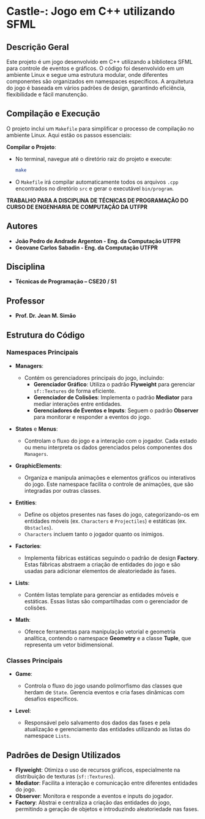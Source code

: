 # Castle-: Jogo em C++ utilizando SFML

## Descrição Geral

Este projeto é um jogo desenvolvido em C++ utilizando a biblioteca SFML para controle de eventos e gráficos. O código foi desenvolvido em um ambiente Linux e segue uma estrutura modular, onde diferentes componentes são organizados em namespaces específicos. A arquitetura do jogo é baseada em vários padrões de design, garantindo eficiência, flexibilidade e fácil manutenção.

## Compilação e Execução

O projeto inclui um `Makefile` para simplificar o processo de compilação no ambiente Linux. Aqui estão os passos essenciais:

 **Compilar o Projeto**:
   - No terminal, navegue até o diretório raiz do projeto e execute:
     ```sh
     make
     ```
   - O `Makefile` irá compilar automaticamente todos os arquivos `.cpp` encontrados no diretório `src` e gerar o executável `bin/program`.

**TRABALHO PARA A DISCIPLINA DE TÉCNICAS DE PROGRAMAÇÃO DO CURSO DE ENGENHARIA DE COMPUTAÇÃO DA UTFPR**

## Autores

- **João Pedro de Andrade Argenton - Eng. da Computação UTFPR**
- **Geovane Carlos Sabadin - Eng. da Computação UTFPR**

## Disciplina

- **Técnicas de Programação – CSE20 / S1**


## Professor

- **Prof. Dr. Jean M. Simão**

## Estrutura do Código

### Namespaces Principais

- **Managers**: 
  - Contém os gerenciadores principais do jogo, incluindo:
    - **Gerenciador Gráfico**: Utiliza o padrão **Flyweight** para gerenciar `sf::Textures` de forma eficiente.
    - **Gerenciador de Colisões**: Implementa o padrão **Mediator** para mediar interações entre entidades.
    - **Gerenciadores de Eventos e Inputs**: Seguem o padrão **Observer** para monitorar e responder a eventos do jogo.

- **States** e **Menus**:
  - Controlam o fluxo do jogo e a interação com o jogador. Cada estado ou menu interpreta os dados gerenciados pelos componentes dos `Managers`.

- **GraphicElements**:
  - Organiza e manipula animações e elementos gráficos ou interativos do jogo. Este namespace facilita o controle de animações, que são integradas por outras classes.

- **Entities**:
  - Define os objetos presentes nas fases do jogo, categorizando-os em entidades móveis (ex. `Characters` e `Projectiles`) e estáticas (ex. `Obstacles`). 
  - `Characters` incluem tanto o jogador quanto os inimigos.

- **Factories**:
  - Implementa fábricas estáticas seguindo o padrão de design **Factory**. Estas fábricas abstraem a criação de entidades do jogo e são usadas para adicionar elementos de aleatoriedade às fases.

- **Lists**:
  - Contém listas template para gerenciar as entidades móveis e estáticas. Essas listas são compartilhadas com o gerenciador de colisões.

- **Math**:
  - Oferece ferramentas para manipulação vetorial e geometria analítica, contendo o namespace **Geometry** e a classe **Tuple**, que representa um vetor bidimensional.

### Classes Principais

- **Game**:
  - Controla o fluxo do jogo usando polimorfismo das classes que herdam de `State`. Gerencia eventos e cria fases dinâmicas com desafios específicos.

- **Level**:
  - Responsável pelo salvamento dos dados das fases e pela atualização e gerenciamento das entidades utilizando as listas do namespace `Lists`.

## Padrões de Design Utilizados

- **Flyweight**: Otimiza o uso de recursos gráficos, especialmente na distribuição de texturas (`sf::Textures`).
- **Mediator**: Facilita a interação e comunicação entre diferentes entidades do jogo.
- **Observer**: Monitora e responde a eventos e inputs do jogador.
- **Factory**: Abstrai e centraliza a criação das entidades do jogo, permitindo a geração de objetos e introduzindo aleatoriedade nas fases.


